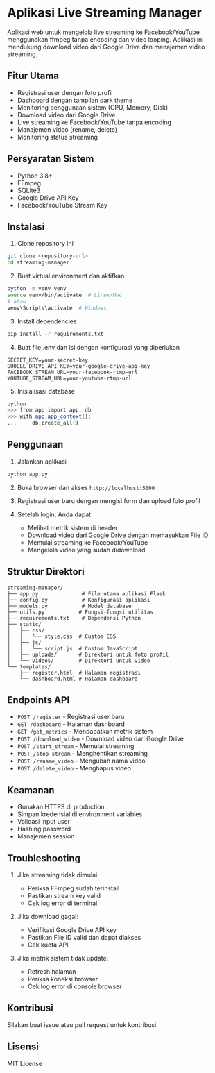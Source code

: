 # Aplikasi Live Streaming Manager

Aplikasi web untuk mengelola live streaming ke Facebook/YouTube menggunakan ffmpeg tanpa encoding dan video looping. Aplikasi ini mendukung download video dari Google Drive dan manajemen video streaming.

## Fitur Utama

- Registrasi user dengan foto profil
- Dashboard dengan tampilan dark theme
- Monitoring penggunaan sistem (CPU, Memory, Disk)
- Download video dari Google Drive
- Live streaming ke Facebook/YouTube tanpa encoding
- Manajemen video (rename, delete)
- Monitoring status streaming

## Persyaratan Sistem

- Python 3.8+
- FFmpeg
- SQLite3
- Google Drive API Key
- Facebook/YouTube Stream Key

## Instalasi

1. Clone repository ini
```bash
git clone <repository-url>
cd streaming-manager
```

2. Buat virtual environment dan aktifkan
```bash
python -m venv venv
source venv/bin/activate  # Linux/Mac
# atau
venv\Scripts\activate  # Windows
```

3. Install dependencies
```bash
pip install -r requirements.txt
```

4. Buat file .env dan isi dengan konfigurasi yang diperlukan
```env
SECRET_KEY=your-secret-key
GOOGLE_DRIVE_API_KEY=your-google-drive-api-key
FACEBOOK_STREAM_URL=your-facebook-rtmp-url
YOUTUBE_STREAM_URL=your-youtube-rtmp-url
```

5. Inisialisasi database
```bash
python
>>> from app import app, db
>>> with app.app_context():
...     db.create_all()
```

## Penggunaan

1. Jalankan aplikasi
```bash
python app.py
```

2. Buka browser dan akses `http://localhost:5000`

3. Registrasi user baru dengan mengisi form dan upload foto profil

4. Setelah login, Anda dapat:
   - Melihat metrik sistem di header
   - Download video dari Google Drive dengan memasukkan File ID
   - Memulai streaming ke Facebook/YouTube
   - Mengelola video yang sudah didownload

## Struktur Direktori

```
streaming-manager/
├── app.py              # File utama aplikasi Flask
├── config.py           # Konfigurasi aplikasi
├── models.py           # Model database
├── utils.py           # Fungsi-fungsi utilitas
├── requirements.txt    # Dependensi Python
├── static/
│   ├── css/
│   │   └── style.css  # Custom CSS
│   ├── js/
│   │   └── script.js  # Custom JavaScript
│   ├── uploads/       # Direktori untuk foto profil
│   └── videos/        # Direktori untuk video
└── templates/
    ├── register.html  # Halaman registrasi
    └── dashboard.html # Halaman dashboard
```

## Endpoints API

- `POST /register` - Registrasi user baru
- `GET /dashboard` - Halaman dashboard
- `GET /get_metrics` - Mendapatkan metrik sistem
- `POST /download_video` - Download video dari Google Drive
- `POST /start_stream` - Memulai streaming
- `POST /stop_stream` - Menghentikan streaming
- `POST /rename_video` - Mengubah nama video
- `POST /delete_video` - Menghapus video

## Keamanan

- Gunakan HTTPS di production
- Simpan kredensial di environment variables
- Validasi input user
- Hashing password
- Manajemen session

## Troubleshooting

1. Jika streaming tidak dimulai:
   - Periksa FFmpeg sudah terinstall
   - Pastikan stream key valid
   - Cek log error di terminal

2. Jika download gagal:
   - Verifikasi Google Drive API key
   - Pastikan File ID valid dan dapat diakses
   - Cek kuota API

3. Jika metrik sistem tidak update:
   - Refresh halaman
   - Periksa koneksi browser
   - Cek log error di console browser

## Kontribusi

Silakan buat issue atau pull request untuk kontribusi.

## Lisensi

MIT License